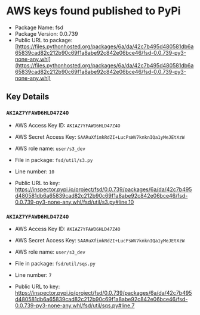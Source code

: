 # AWS keys found published to PyPi

* Package Name: fsd
* Package Version: 0.0.739
* Public URL to package: [https://files.pythonhosted.org/packages/6a/da/42c7b495d480581db6a65839cad82c212b90c69f1a8abe92c842e06bce46/fsd-0.0.739-py3-none-any.whl](https://files.pythonhosted.org/packages/6a/da/42c7b495d480581db6a65839cad82c212b90c69f1a8abe92c842e06bce46/fsd-0.0.739-py3-none-any.whl)

## Key Details

### `AKIAZ7YFAWD6HLD47Z4O`

* AWS Access Key ID: `AKIAZ7YFAWD6HLD47Z4O`
* AWS Secret Access Key: `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` 
* AWS role name: `user/s3_dev`
* File in package: `fsd/util/s3.py`
* Line number: `10`

* Public URL to key: https://inspector.pypi.io/project/fsd/0.0.739/packages/6a/da/42c7b495d480581db6a65839cad82c212b90c69f1a8abe92c842e06bce46/fsd-0.0.739-py3-none-any.whl/fsd/util/s3.py#line.10



### `AKIAZ7YFAWD6HLD47Z4O`

* AWS Access Key ID: `AKIAZ7YFAWD6HLD47Z4O`
* AWS Secret Access Key: `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` 
* AWS role name: `user/s3_dev`
* File in package: `fsd/util/sqs.py`
* Line number: `7`

* Public URL to key: https://inspector.pypi.io/project/fsd/0.0.739/packages/6a/da/42c7b495d480581db6a65839cad82c212b90c69f1a8abe92c842e06bce46/fsd-0.0.739-py3-none-any.whl/fsd/util/sqs.py#line.7



